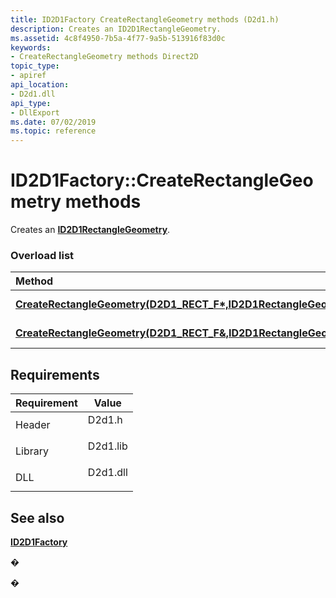 ```yaml
---
title: ID2D1Factory CreateRectangleGeometry methods (D2d1.h)
description: Creates an ID2D1RectangleGeometry.
ms.assetid: 4c8f4950-7b5a-4f77-9a5b-513916f83d0c
keywords:
- CreateRectangleGeometry methods Direct2D
topic_type:
- apiref
api_location:
- D2d1.dll
api_type:
- DllExport
ms.date: 07/02/2019
ms.topic: reference
---
```


# ID2D1Factory::CreateRectangleGeometry methods

Creates an [**ID2D1RectangleGeometry**](/windows/win32/api/d2d1/nf-d2d1-id2d1factory-createrectanglegeometry(constd2d1_rect_f_id2d1rectanglegeometry)).

### Overload list



| Method                                                                                                                                                            | Description                                                                      |
|:------------------------------------------------------------------------------------------------------------------------------------------------------------------|:---------------------------------------------------------------------------------|
| [**CreateRectangleGeometry(D2D1\_RECT\_F\*,ID2D1RectangleGeometry\*\*)**](id2d1factory-createrectanglegeometry-ptr-d2d-rect-f-ptr-ptr-https://msdn.microsoft.com/library/Dd371286(v=VS.85).aspx) | Creates an [**ID2D1RectangleGeometry**](/windows/win32/api/d2d1/nf-d2d1-id2d1factory-createrectanglegeometry(constd2d1_rect_f_id2d1rectanglegeometry)). <br/> |
| [**CreateRectangleGeometry(D2D1\_RECT\_F&,ID2D1RectangleGeometry\*\*)**](id2d1factory-createrectanglegeometry-ref-d2d-rect-f-ptr-ptr-https://msdn.microsoft.com/library/Dd371286(v=VS.85).aspx)  | Creates an [**ID2D1RectangleGeometry**](/windows/win32/api/d2d1/nf-d2d1-id2d1factory-createrectanglegeometry(constd2d1_rect_f_id2d1rectanglegeometry)). <br/> |



## Requirements



| Requirement | Value |
|--------------------|-------------------------------------------------------------------------------------|
| Header<br/>  | <dl> <dt>D2d1.h</dt> </dl>   |
| Library<br/> | <dl> <dt>D2d1.lib</dt> </dl> |
| DLL<br/>     | <dl> <dt>D2d1.dll</dt> </dl> |



## See also

<dl> <dt>

[**ID2D1Factory**](/windows/win32/api/d2d1/nn-d2d1-id2d1factory)
</dt> </dl>

�

�
